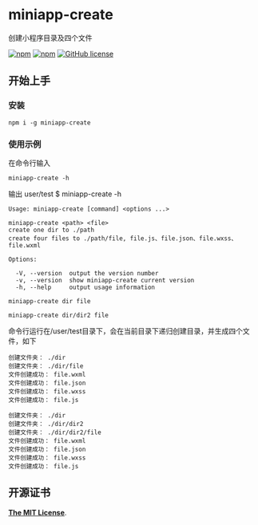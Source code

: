 # miniapp-create 
创建小程序目录及四个文件

[![npm](https://img.shields.io/npm/v/miniapp-create.svg)](https://www.npmjs.com/package/miniapp-create)
[![npm](https://img.shields.io/npm/dt/miniapp-create.svg)](https://www.npmjs.com/package/miniapp-create)
[![GitHub license](https://img.shields.io/github/license/lushuhao/miniapp-create.svg)](https://github.com/lushuhao/miniapp-create/blob/master/LICENSE)

## 开始上手

### 安装

```shell
npm i -g miniapp-create
```

### 使用示例
在命令行输入
```npm
miniapp-create -h
```
输出 user/test $ miniapp-create -h
```text
Usage: miniapp-create [command] <options ...>
  
miniapp-create <path> <file> 
create one dir to ./path
create four files to ./path/file, file.js、file.json、file.wxss、file.wxml

Options:

  -V, --version  output the version number
  -v, --version  show miniapp-create current version
  -h, --help     output usage information
```

```npm
miniapp-create dir file
```
```npm
miniapp-create dir/dir2 file
```

命令行运行在/user/test目录下，会在当前目录下递归创建目录，并生成四个文件，如下

```text
创建文件夹： ./dir
创建文件夹： ./dir/file
文件创建成功： file.wxml
文件创建成功： file.json
文件创建成功： file.wxss
文件创建成功： file.js
```

```text
创建文件夹： ./dir
创建文件夹： ./dir/dir2
创建文件夹： ./dir/dir2/file
文件创建成功： file.wxml
文件创建成功： file.json
文件创建成功： file.wxss
文件创建成功： file.js

```

## 开源证书

[**The MIT License**](http://opensource.org/licenses/MIT).